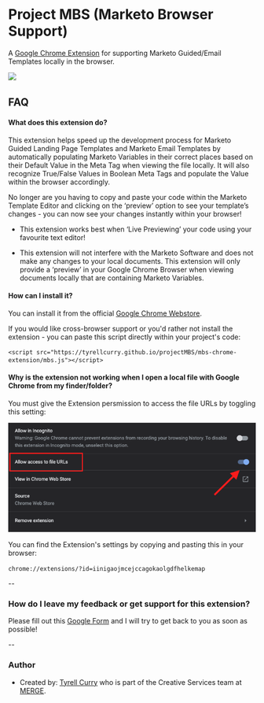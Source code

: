 
# Project MBS (Marketo Browser Support)

A [Google Chrome Extension](https://chrome.google.com/webstore/detail/marketo-local-browser-sup/iinigaojmcejccagokaolgdfhelkemap?hl=en&authuser=0) for supporting Marketo Guided/Email Templates locally in the browser.

<image src="https://lh3.googleusercontent.com/ViDKK5NlB_IwQPh15yzeeRSyksev_CPGfRTAySf7JhJvhadnsp7dvL3Y8AQDQoC9V1VuEwes66rK5waeL0VlhbOq=w640-h400-e365-rj-sc0x00ffffff" />

## FAQ

#### What does this extension do?

This extension helps speed up the development process for Marketo Guided Landing Page Templates and Marketo Email Templates by automatically populating Marketo Variables in their correct places based on their Default Value in the Meta Tag when viewing the file locally. It will also recognize True/False Values in Boolean Meta Tags and populate the Value within the browser accordingly.

No longer are you having to copy and paste your code within the Marketo Template Editor and clicking on the ‘preview’ option to see your template’s changes - you can now see your changes instantly within your browser!

- This extension works best when ‘Live Previewing’ your code using your favourite text editor!

- This extension will not interfere with the Marketo Software and does not make any changes to your local documents. This extension will only provide a ‘preview’ in your Google Chrome Browser when viewing documents locally that are containing Marketo Variables.

#### How can I install it?

You can install it from the official [Google Chrome Webstore](https://chrome.google.com/webstore/detail/marketo-local-browser-sup/iinigaojmcejccagokaolgdfhelkemap?hl=en&authuser=0).

If you would like cross-browser support or you'd rather not install the extension - you can paste this script directly within your project's code:

```
<script src="https://tyrellcurry.github.io/projectMBS/mbs-chrome-extension/mbs.js"></script>
```

#### Why is the extension not working when I open a local file with Google Chrome from my finder/folder?

You must give the Extension persmission to access the file URLs by toggling this setting:

<img src="./images/MBS-Allow.png"/>

You can find the Extension's settings by copying and pasting this in your browser:

```chrome://extensions/?id=iinigaojmcejccagokaolgdfhelkemap```

--

### How do I leave my feedback or get support for this extension?
Please fill out this [Google Form](https://forms.gle/mZs2PRuxko7S6bwCA) and I will try to get back to you as soon as possible!

--

### Author

- Created by: [Tyrell Curry](https://tyrellcurry.io) who is part of the Creative Services team at [MERGE](https://mergeworld.com/).

